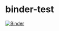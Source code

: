 # binder-test

[![Binder](https://mybinder.org/badge_logo.svg)](https://mybinder.org/v2/gh/tlkh/binder-test/HEAD?urlpath=desktop)
